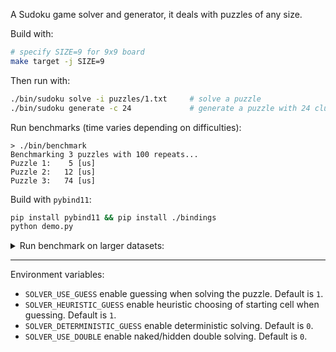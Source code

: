 
A Sudoku game solver and generator, it deals with puzzles of any size.

Build with:
```sh
# specify SIZE=9 for 9x9 board
make target -j SIZE=9
```

Then run with:
```sh
./bin/sudoku solve -i puzzles/1.txt     # solve a puzzle
./bin/sudoku generate -c 24             # generate a puzzle with 24 clues
```

Run benchmarks (time varies depending on difficulties):
```
> ./bin/benchmark
Benchmarking 3 puzzles with 100 repeats...
Puzzle 1:    5 [us]
Puzzle 2:   12 [us]
Puzzle 3:   74 [us]
```

Build with `pybind11`:
```sh
pip install pybind11 && pip install ./bindings
python demo.py
```

<details>
<summary>
Run benchmark on larger datasets:
</summary>

```
> python -m scripts.benchmark /Users/monsoon/Code/repo/sudoku-dataset/hard_sudokus.txt
------------------------------
Solved: 100.00%
Mean time: 36.4472 us
Median time: 32.0 us
Max time: 462 us
Min time: 8 us
1st quartile time: 23.0 us
3rd quartile time: 45.0 us
Mean number of guesses: 1.1677
Median number of guesses: 1.0
------------------------------

> python -m scripts.benchmark /Users/monsoon/Code/repo/sudoku-dataset/all_17_clue_sudokus.txt
------------------------------
Solved: 100.00%
Mean time: 86.91444731541576 us
Median time: 47.0 us
Max time: 25594 us
Min time: 16 us
1st quartile time: 38.0 us
3rd quartile time: 66.0 us
Mean number of guesses: 6.239913735224105
Median number of guesses: 1.0
------------------------------
```

</details>

---

Environment variables:
- `SOLVER_USE_GUESS` enable guessing when solving the puzzle. Default is `1`.
- `SOLVER_HEURISTIC_GUESS` enable heuristic choosing of starting cell when guessing. Default is `1`.
- `SOLVER_DETERMINISTIC_GUESS` enable deterministic solving. Default is `0`.
- `SOLVER_USE_DOUBLE` enable naked/hidden double solving. Default is `0`.